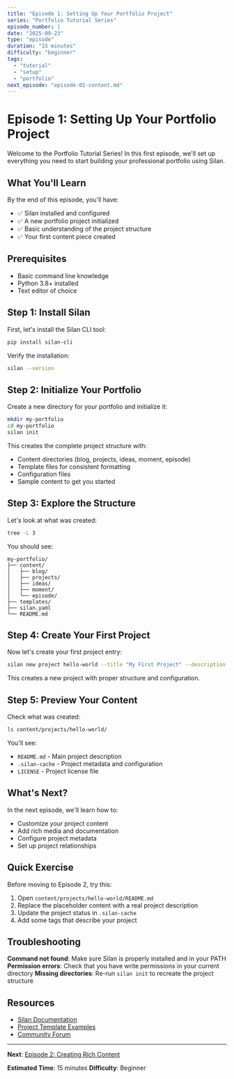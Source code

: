 ```yaml
---
title: "Episode 1: Setting Up Your Portfolio Project"
series: "Portfolio Tutorial Series"
episode_number: 1
date: "2025-09-23"
type: "episode"
duration: "15 minutes"
difficulty: "beginner"
tags:
  - "tutorial"
  - "setup"
  - "portfolio"
next_episode: "episode-02-content.md"
---
```


# Episode 1: Setting Up Your Portfolio Project

Welcome to the Portfolio Tutorial Series! In this first episode, we'll set up everything you need to start building your professional portfolio using Silan.

## What You'll Learn

By the end of this episode, you'll have:
- ✅ Silan installed and configured
- ✅ A new portfolio project initialized
- ✅ Basic understanding of the project structure
- ✅ Your first content piece created

## Prerequisites

- Basic command line knowledge
- Python 3.8+ installed
- Text editor of choice

## Step 1: Install Silan

First, let's install the Silan CLI tool:

```bash
pip install silan-cli
```

Verify the installation:

```bash
silan --version
```

## Step 2: Initialize Your Portfolio

Create a new directory for your portfolio and initialize it:

```bash
mkdir my-portfolio
cd my-portfolio
silan init
```

This creates the complete project structure with:
- Content directories (blog, projects, ideas, moment, episode)
- Template files for consistent formatting
- Configuration files
- Sample content to get you started

## Step 3: Explore the Structure

Let's look at what was created:

```bash
tree -L 3
```

You should see:
```
my-portfolio/
├── content/
│   ├── blog/
│   ├── projects/
│   ├── ideas/
│   ├── moment/
│   └── episode/
├── templates/
├── silan.yaml
└── README.md
```

## Step 4: Create Your First Project

Now let's create your first project entry:

```bash
silan new project hello-world --title "My First Project" --description "Learning to use Silan for portfolio management"
```

This creates a new project with proper structure and configuration.

## Step 5: Preview Your Content

Check what was created:

```bash
ls content/projects/hello-world/
```

You'll see:
- `README.md` - Main project description
- `.silan-cache` - Project metadata and configuration
- `LICENSE` - Project license file

## What's Next?

In the next episode, we'll learn how to:
- Customize your project content
- Add rich media and documentation
- Configure project metadata
- Set up project relationships

## Quick Exercise

Before moving to Episode 2, try this:
1. Open `content/projects/hello-world/README.md`
2. Replace the placeholder content with a real project description
3. Update the project status in `.silan-cache`
4. Add some tags that describe your project

## Troubleshooting

**Command not found**: Make sure Silan is properly installed and in your PATH
**Permission errors**: Check that you have write permissions in your current directory
**Missing directories**: Re-run `silan init` to recreate the project structure

## Resources

- [Silan Documentation](https://docs.silan.dev)
- [Project Template Examples](https://github.com/silan/examples)
- [Community Forum](https://forum.silan.dev)

---

**Next**: [Episode 2: Creating Rich Content](episode-02-content.md)

**Estimated Time**: 15 minutes
**Difficulty**: Beginner
